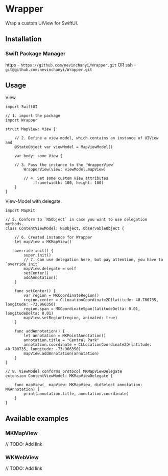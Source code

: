 # Wrapper

Wrap a custom UIView for SwiftUI.


## Installation

### Swift Package Manager

https - `https://github.com/nevinchanyi/Wrapper.git`
OR
ssh - `git@github.com:nevinchanyi/Wrapper.git`


## Usage

View.
```
import SwiftUI

// 1. import the package
import Wrapper

struct MapView: View {
    
    // 2. Define a view-model, which contains an instance of UIView and 
    @StateObject var viewModel = MapViewModel()
    
    var body: some View {
    
    // 3. Pass the instance to the `WrapperView`
        WrapperView(view: viewModel.mapView)
        
        // 4. Set some custom view attributes
            .frame(width: 100, height: 100)
    }
}
```

View-Model with delegate.
```
import MapKit

// 5. Conform to `NSObject` in case you want to use delegation methods.
class ContentViewModel: NSObject, ObservableObject {
    
    // 6. Created instance for Wrapper
    let mapView = MKMapView()
    
    override init() {
        super.init()
        // 7. Can use delegation here, but pay attention, you have to `override init`
        mapView.delegate = self
        setCenter()
        addAnnotation()
    }
    
    func setCenter() {
        var region = MKCoordinateRegion()
        region.center = CLLocationCoordinate2D(latitude: 40.780735, longitude: -73.966350)
        region.span = MKCoordinateSpan(latitudeDelta: 0.01, longitudeDelta: 0.01)
        mapView.setRegion(region, animated: true)
    }
    
    func addAnnotation() {
        let annotation = MKPointAnnotation()
        annotation.title = "Central Park"
        annotation.coordinate = CLLocationCoordinate2D(latitude: 40.780735, longitude: -73.966350)
        mapView.addAnnotation(annotation)
    }
}

// 8. ViewModel conforms protocol MKMapViewDelegate
extension ContentViewModel: MKMapViewDelegate {
    
    func mapView(_ mapView: MKMapView, didSelect annotation: MKAnnotation) {
        print(annotation.title, annotation.coordinate)
    }
}
```

## Available examples
### MKMapView
// TODO: Add link
### WKWebView
// TODO: Add link
